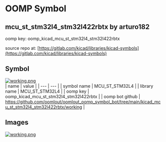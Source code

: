 # OOMP Symbol  
## mcu_st_stm32l4_stm32l422rbtx  by arturo182  
  
oomp key: oomp_kicad_mcu_st_stm32l4_stm32l422rbtx  
  
source repo at: [https://gitlab.com/kicad/libraries/kicad-symbols](https://gitlab.com/kicad/libraries/kicad-symbols)  
## Symbol  
  
[![working.png](working_600.png)](working.png)  
| name | value | 
| --- | --- | 
| symbol name | MCU_ST_STM32L4 | 
| library name | MCU_ST_STM32L4 | 
| oomp key | oomp_kicad_mcu_st_stm32l4_stm32l422rbtx | 
| oomp bot github | https://github.com/oomlout/oomlout_oomp_symbol_bot/tree/main/kicad_mcu_st_stm32l4_stm32l422rbtx/working | 
## Images  
  
[![working.png](working_140.png)](working.png)  
